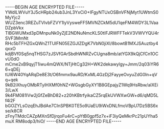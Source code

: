 -----BEGIN AGE ENCRYPTED FILE-----
YWdlLWVuY3J5cHRpb24ub3JnL3YxCi0+IFgyNTUxOSBnVFNjMyt1UWtmS0MyYjc2
WUZ3enc3REZuTVlvbFZVY1IyVysweFF5MVNZCkM5dU1qeFM4WDY3L1VaaDZpbVkx
TlBGWUMxd3pDMnpuNk0yZjE2NDNuNmcKLS0tIFJRWFFTekV3VWVYQU4rSVF3MmNt
RHc5bTFHZGxQWnZ1TUlFN05EZGJlZDgK7VbN0jiXI/8bowtB1MXJSAuztby4qxxO
kdjBVf0Sq5nqTHSG7zJSVfGArSbdhWNRZvCUgna8mb/atYGX9kQjCfCn1OCvU0dO
mCme2xB9qyjT1iwu4mQWX/NTjHtCg32H+WK2dekawylgy+Jmm/2q03iYR66+qDEj
tUl6W40YqARqDe8E3t/O6fmmx9auRD/KxML4GzDj2FayyeOvyuZdG0ln+qVq+qek
9kB2iXhuyOMbRTylHXMf0hNZ+WGsgbGyXY1B8GEpajyZ1Wq9HsRbw/alXEi3/LwX
9k4FM081IVw2jGfZeBhD82+z20hKBtrfyikaCZ5rqEkUVWXwGW+d6/qMD5Lf4i2F
bGOZYLsOzqEhJBdAe7CInSPBK0TE5o9UaEU9iWxDNLfmoVBpU7Dz5BS6xse/k8CR
zFnyTMdcCAZpMXnSfDjrqoFu4rC+pYtB0gpf5z7x+iF3iyQeMkrPc21pUYha5muX
RM8odp3/hiO/
-----END AGE ENCRYPTED FILE-----
